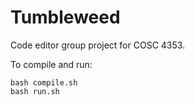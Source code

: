 # Tumbleweed

Code editor group project for COSC 4353.

To compile and run:

```
bash compile.sh
bash run.sh
```
